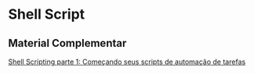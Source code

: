 # Shell Script


## Material Complementar

[Shell Scripting parte 1: Começando seus scripts de automação de tarefas](https://www.alura.com.br/curso-online-shellscripting/)